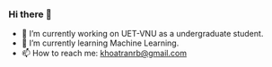 ### Hi there 👋

<!-- ![Top Languages](https://github-readme-stats.vercel.app/api/top-langs/?username=khoatranrb&layout=compact&theme=merko)

![Github stats](https://github-readme-stats.vercel.app/api?username=khoatranrb&theme=merko) -->
 
- 🔭 I’m currently working on UET-VNU as a undergraduate student.
- 🌱 I’m currently learning Machine Learning.
- 📫 How to reach me: khoatranrb@gmail.com
<!--
- 😄 Pronouns: ...
- ⚡ Fun fact: ...
- 👯 I’m looking to collaborate on ...
- 🤔 I’m looking for help with ...
- 💬 Ask me about ...
-->
